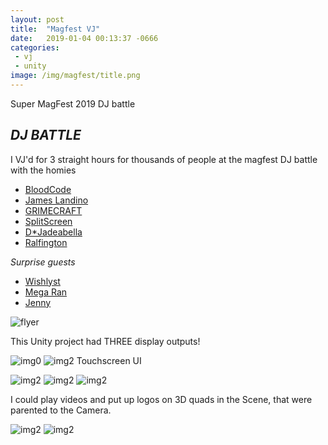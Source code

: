 ```yaml
---
layout: post
title:  "Magfest VJ"
date:   2019-01-04 00:13:37 -0666
categories: 
 - vj
 - unity
image: /img/magfest/title.png
---
```


Super MagFest 2019 DJ battle
<!--more-->
## *DJ BATTLE*

I VJ'd for 3 straight hours for thousands of people at the magfest DJ battle with the homies

 - [BloodCode](https://twitter.com/BLOODCODEMUSIC)
 - [James Landino](https://twitter.com/JamesLandino)
 - [GRIMECRAFT](https://twitter.com/GRIMECRAFT)
 - [SplitScreen](https://twitter.com/splitscreendjs)
 - [D*Jadeabella](https://twitter.com/DJadeabella)
 - [Ralfington](https://twitter.com/ralfington)

*Surprise guests*
 - [Wishlyst](https://twitter.com/wishlystmusic)
 - [Mega Ran](https://twitter.com/MegaRan)
 - [Jenny](https://twitter.com/xUnreachablee)

![flyer](/img/magfest/flyer.jpg)

This Unity project had THREE display outputs!

![img0](/img/magfest/3Cameras.JPG)
![img2](/img/magfest/UI.JPG)
Touchscreen UI

![img2](/img/magfest/3Cameras2.JPG)
![img2](/img/magfest/UI2.JPG)
![img2](/img/magfest/camera.JPG)

I could play videos and put up logos on 3D quads in the Scene, that were parented to the Camera.

![img2](/img/magfest/kda1.JPG)
![img2](/img/magfest/zelda.JPG)

